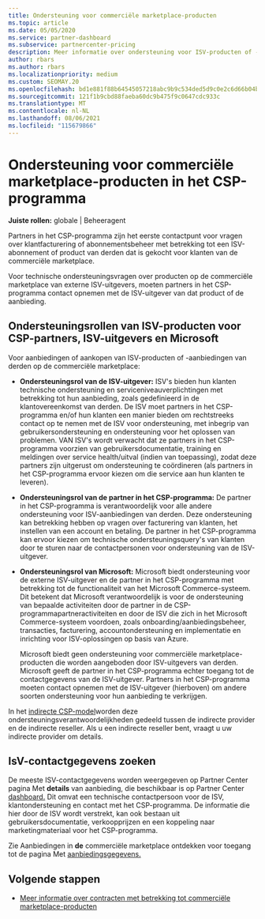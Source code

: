```yaml
---
title: Ondersteuning voor commerciële marketplace-producten
ms.topic: article
ms.date: 05/05/2020
ms.service: partner-dashboard
ms.subservice: partnercenter-pricing
description: Meer informatie over ondersteuning voor ISV-producten of -abonnementen van derden in de commerciële marketplace van het CSP-programma.
author: rbars
ms.author: rbars
ms.localizationpriority: medium
ms.custom: SEOMAY.20
ms.openlocfilehash: bd1e881f88b64545057218abc9b9c534ded5d9c0e2c6d66b04b3b2189c8ac412
ms.sourcegitcommit: 121f1b9cbd88faeba60dc9b475f9c0647cdc933c
ms.translationtype: MT
ms.contentlocale: nl-NL
ms.lasthandoff: 08/06/2021
ms.locfileid: "115679866"
---
```

# <a name="support-for-commercial-marketplace-products-in-the-csp-program"></a>Ondersteuning voor commerciële marketplace-producten in het CSP-programma


**Juiste rollen:** globale | Beheeragent

Partners in het CSP-programma zijn het eerste contactpunt voor vragen over klantfacturering of abonnementsbeheer met betrekking tot een ISV-abonnement of product van derden dat is gekocht voor klanten van de commerciële marketplace.

Voor technische ondersteuningsvragen over producten op de commerciële marketplace van externe ISV-uitgevers, moeten partners in het CSP-programma contact opnemen met de ISV-uitgever van dat product of de aanbieding.

## <a name="support-roles-of-isv-products-for-csp-partners-isv-publishers-and-microsoft"></a>Ondersteuningsrollen van ISV-producten voor CSP-partners, ISV-uitgevers en Microsoft

Voor aanbiedingen of aankopen van ISV-producten of -aanbiedingen van derden op de commerciële marketplace:

- **Ondersteuningsrol van de ISV-uitgever:** ISV's bieden hun klanten technische ondersteuning en serviceniveauverplichtingen met betrekking tot hun aanbieding, zoals gedefinieerd in de klantovereenkomst van derden. De ISV moet partners in het CSP-programma en/of hun klanten een manier bieden om rechtstreeks contact op te nemen met de ISV voor ondersteuning, met inbegrip van gebruikersondersteuning en ondersteuning voor het oplossen van problemen. VAN ISV's wordt verwacht dat ze partners in het CSP-programma voorzien van gebruikersdocumentatie, training en meldingen over service health/uitval (indien van toepassing), zodat deze partners zijn uitgerust om ondersteuning te coördineren (als partners in het CSP-programma ervoor kiezen om die service aan hun klanten te leveren).

- **Ondersteuningsrol van de partner in het CSP-programma:** De partner in het CSP-programma is verantwoordelijk voor alle andere ondersteuning voor ISV-aanbiedingen van derden. Deze ondersteuning kan betrekking hebben op vragen over facturering van klanten, het instellen van een account en betaling. De partner in het CSP-programma kan ervoor kiezen om technische ondersteuningsquery's van klanten door te sturen naar de contactpersonen voor ondersteuning van de ISV-uitgever.

- **Ondersteuningsrol van Microsoft:** Microsoft biedt ondersteuning voor de externe ISV-uitgever en de partner in het CSP-programma met betrekking tot de functionaliteit van het Microsoft Commerce-systeem. Dit betekent dat Microsoft verantwoordelijk is voor de ondersteuning van bepaalde activiteiten door de partner in de CSP-programmapartneractiviteiten en door de ISV die zich in het Microsoft Commerce-systeem voordoen, zoals onboarding/aanbiedingsbeheer, transacties, facturering, accountondersteuning en implementatie en inrichting voor ISV-oplossingen op basis van Azure.

    Microsoft biedt geen ondersteuning voor commerciële marketplace-producten die worden aangeboden door ISV-uitgevers van derden. Microsoft geeft de partner in het CSP-programma echter toegang tot de contactgegevens van de ISV-uitgever. Partners in het CSP-programma moeten contact opnemen met de ISV-uitgever (hierboven) om andere soorten ondersteuning voor hun aanbieding te verkrijgen.

In het [indirecte CSP-model](csp-overview.md#indirect-model)worden deze ondersteuningsverantwoordelijkheden gedeeld tussen de indirecte provider en de indirecte reseller. Als u een indirecte reseller bent, vraagt u uw indirecte provider om details.

## <a name="how-to-find-isv-contact-information"></a>IsV-contactgegevens zoeken

De meeste ISV-contactgegevens worden weergegeven op Partner Center pagina Met **details** van aanbieding, die beschikbaar is op Partner Center [dashboard.](https://partner.microsoft.com/dashboard) Dit omvat een technische contactpersoon voor de ISV, klantondersteuning en contact met het CSP-programma. De informatie die hier door de ISV wordt verstrekt, kan ook bestaan uit gebruikersdocumentatie, verkoopprijzen en een koppeling naar marketingmateriaal voor het CSP-programma.

Zie Aanbiedingen in **de** commerciële marketplace ontdekken voor toegang tot de pagina Met [aanbiedingsgegevens.](csp-commercial-marketplace-discover.md#view-marketplace-offers-in-partner-center)

## <a name="next-steps"></a>Volgende stappen

- [Meer informatie over contracten met betrekking tot commerciële marketplace-producten](csp-commercial-marketplace-contracting.md)
